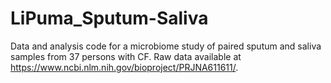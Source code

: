 # LiPuma_Sputum-Saliva
Data and analysis code for a microbiome study of paired sputum and saliva samples from 37 persons with CF.
Raw data available at https://www.ncbi.nlm.nih.gov/bioproject/PRJNA611611/.
